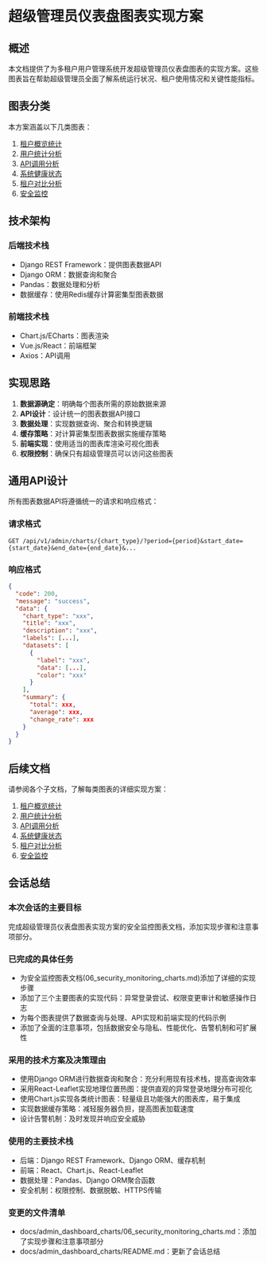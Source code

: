 # 超级管理员仪表盘图表实现方案

## 概述

本文档提供了为多租户用户管理系统开发超级管理员仪表盘图表的实现方案。这些图表旨在帮助超级管理员全面了解系统运行状况、租户使用情况和关键性能指标。

## 图表分类

本方案涵盖以下几类图表：

1. [租户概览统计](./01_tenant_overview_charts.md)
2. [用户统计分析](./02_user_statistics_charts.md)
3. [API调用分析](./03_api_analysis_charts.md)
4. [系统健康状态](./04_system_health_charts.md)
5. [租户对比分析](./05_tenant_comparison_charts.md)
6. [安全监控](./06_security_monitoring_charts.md)

## 技术架构

### 后端技术栈

- Django REST Framework：提供图表数据API
- Django ORM：数据查询和聚合
- Pandas：数据处理和分析
- 数据缓存：使用Redis缓存计算密集型图表数据

### 前端技术栈

- Chart.js/ECharts：图表渲染
- Vue.js/React：前端框架
- Axios：API调用

## 实现思路

1. **数据源确定**：明确每个图表所需的原始数据来源
2. **API设计**：设计统一的图表数据API接口
3. **数据处理**：实现数据查询、聚合和转换逻辑
4. **缓存策略**：对计算密集型图表数据实施缓存策略
5. **前端实现**：使用适当的图表库渲染可视化图表
6. **权限控制**：确保只有超级管理员可以访问这些图表

## 通用API设计

所有图表数据API将遵循统一的请求和响应格式：

### 请求格式

```
GET /api/v1/admin/charts/{chart_type}/?period={period}&start_date={start_date}&end_date={end_date}&...
```

### 响应格式

```json
{
  "code": 200,
  "message": "success",
  "data": {
    "chart_type": "xxx",
    "title": "xxx",
    "description": "xxx",
    "labels": [...],
    "datasets": [
      {
        "label": "xxx",
        "data": [...],
        "color": "xxx"
      }
    ],
    "summary": {
      "total": xxx,
      "average": xxx,
      "change_rate": xxx
    }
  }
}
```

## 后续文档

请参阅各个子文档，了解每类图表的详细实现方案：

1. [租户概览统计](./01_tenant_overview_charts.md)
2. [用户统计分析](./02_user_statistics_charts.md)
3. [API调用分析](./03_api_analysis_charts.md)
4. [系统健康状态](./04_system_health_charts.md)
5. [租户对比分析](./05_tenant_comparison_charts.md)
6. [安全监控](./06_security_monitoring_charts.md)

## 会话总结

### 本次会话的主要目标
完成超级管理员仪表盘图表实现方案的安全监控图表文档，添加实现步骤和注意事项部分。

### 已完成的具体任务
- 为安全监控图表文档(06_security_monitoring_charts.md)添加了详细的实现步骤
- 添加了三个主要图表的实现代码：异常登录尝试、权限变更审计和敏感操作日志
- 为每个图表提供了数据查询与处理、API实现和前端实现的代码示例
- 添加了全面的注意事项，包括数据安全与隐私、性能优化、告警机制和可扩展性

### 采用的技术方案及决策理由
- 使用Django ORM进行数据查询和聚合：充分利用现有技术栈，提高查询效率
- 采用React-Leaflet实现地理位置热图：提供直观的异常登录地理分布可视化
- 使用Chart.js实现各类统计图表：轻量级且功能强大的图表库，易于集成
- 实现数据缓存策略：减轻服务器负担，提高图表加载速度
- 设计告警机制：及时发现并响应安全威胁

### 使用的主要技术栈
- 后端：Django REST Framework、Django ORM、缓存机制
- 前端：React、Chart.js、React-Leaflet
- 数据处理：Pandas、Django ORM聚合函数
- 安全机制：权限控制、数据脱敏、HTTPS传输

### 变更的文件清单
- docs/admin_dashboard_charts/06_security_monitoring_charts.md：添加了实现步骤和注意事项部分
- docs/admin_dashboard_charts/README.md：更新了会话总结 
